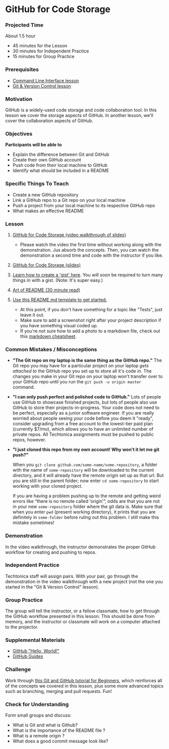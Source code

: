 # GitHub for Code Storage

### Projected Time
About 1.5 hour
- 45 minutes for the Lesson
- 30 minutes for Independent Practice
- 15 minutes for Group Practice

### Prerequisites
- [Command Line Interface lesson](/command-line/command-line-interface.md)
- [Git & Version Control lesson](/git-version-control/git-version-control.md)

### Motivation
GitHub is a widely-used code storage and code collaboration tool. In this lesson we cover the storage aspects of GitHub. In another lesson, we'll cover the collaboration aspects of GitHub.

### Objectives
**Participants will be able to**
- Explain the difference between Git and GitHub
- Create their own GitHub account
- Push code from their local machine to GitHub
- Identify what should be included in a README

### Specific Things To Teach
- Create a new GitHub repository
- Link a GitHub repo to a Git repo on your local machine
- Push a project from your local machine to its respective GitHub repo
- What makes an effective README

### Lesson

1. [GitHub for Code Storage (video walkthrough of slides)](https://drive.google.com/file/d/1GRBWkRUmB2IAtHrs9wXid3HEdAtGsUZo/view?usp=sharing)
    * Please watch the video the first time without working along with the demonstration. Jus absorb the concepts. Then, you can watch the demonstration a second time and code with the instructor if you like.

1. [GitHub for Code Storage (slides)](https://docs.google.com/presentation/d/1wlhPFx4oq3xWWdPqwf8CP6cmcuo7gaQ0UeOcKocSjp8/edit?usp=sharing)

1. [Learn how to create a 'gist' here](https://help.github.com/en/articles/creating-gists). You will soon be required to turn many things in with a gist.  (Note: It's super easy.)

1. [Art of README (30 minute read)](https://github.com/noffle/art-of-readme)

1. [Use this README.md template to get started.](https://gist.github.com/PurpleBooth/109311bb0361f32d87a2) 
    * At this point, if you don't have something for a topic like "Tests", just leave it out. 
    * Make sure to add a screenshot right after your project description if you have something visual coded up. 
    * If you're not sure how to add a photo to a markdown file, check out this [markdown cheatsheet](https://github.com/adam-p/markdown-here/wiki/Markdown-Cheatsheet).

### Common Mistakes / Misconceptions

- **"The Git repo on my laptop is the same thing as the GitHub repo."** The Git repo you may have for a particular project on your laptop _gets attached to_ the GitHub repo you set up to store all it's code in. The changes you make in your Git repo on your laptop won't transfer over to your GitHub repo until you run the `git push -u origin master` command.

- **"I can only push perfect and polished code to GitHub."** Lots of people use GitHub to showcase finished projects, but lots of people also use GitHub to store their projects-in-progress. Your code does not need to be perfect, especially as a junior software engineer. If you are really worried about people seeing your code before you deem it "ready", consider upgrading from a free account to the lowest-tier paid plan (currently $7/mo), which allows you to have an unlimited number of private repos. All Techtonica assignments must be pushed to public repos, however.

- **"I just cloned this repo from my own account!  Why won't it let me git push?"**

   When you `git clone github.com/some-name/some-repository`,  a folder with the name of `some-repository` will be downloaded to the current directory, and it will already have the remote origin set up as that url.  But you are still in the parent folder; now enter `cd some-repository` to start working with your cloned project.

   If you are having a problem pushing up to the remote and getting weird errors like “there is no remote called ‘origin’“, odds are that you are not in your new `some-repository` folder where the git data is.  Make sure that when you enter `pwd` (present working directory),  it prints that you are definitely in `some-folder` before ruling out this problem.  I still make this mistake sometimes!


### Demonstration

In the video walkthrough, the instructor demonstrates the proper GitHub workflow for creating and pushing to repos.


### Independent Practice

Techtonica staff will assign pairs. With your pair, go through the demonstration in the video walkthrough with a new project (not the one you started in the "Git & Version Control" lesson).

### Group Practice

The group will tell the instructor, or a fellow classmate, how to get through the GitHub workflow presented in this lesson. This should be done from memory, and the instructor or classmate will work on a computer attached to the projector.

### Supplemental Materials

- [GitHub "Hello, World!"](https://guides.github.com/activities/hello-world/)
- [GitHub Guides](https://guides.github.com/)

### Challenge
Work through [this Git and GitHub tutorial for Beginners](http://product.hubspot.com/blog/git-and-github-tutorial-for-beginners), which reinforces all of the concepts we covered in this lesson, plus some more advanced topics such as branching, merging and pull requests. Fun!

### Check for Understanding

Form small groups and discuss:

   - What is Git and what is Github?
   - What is the importance of the README file ?
   - What is a remote origin ?
   - What does a good commit message look like?
